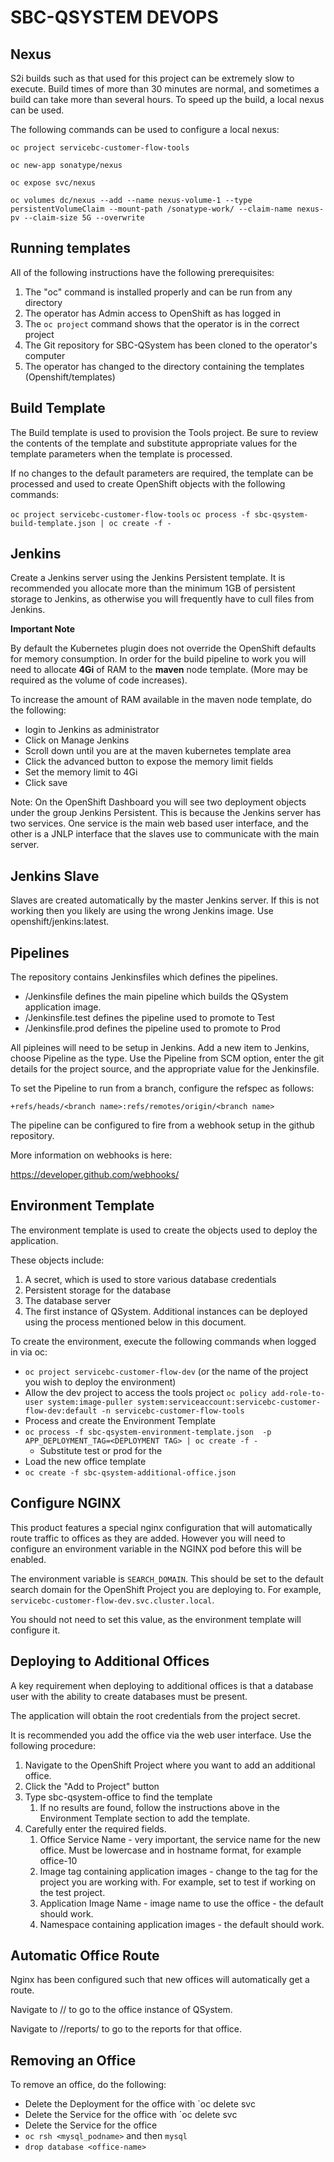# SBC-QSYSTEM DEVOPS

Nexus
-----
S2i builds such as that used for this project can be extremely slow to execute.  Build times of more than 30 minutes are normal, and sometimes a build can take more than several hours.  To speed up the build, a local nexus can be used.

The following commands can be used to configure a local nexus:

`oc project servicebc-customer-flow-tools`

`oc new-app sonatype/nexus`

`oc expose svc/nexus`

`oc volumes dc/nexus --add --name nexus-volume-1 --type persistentVolumeClaim --mount-path /sonatype-work/ --claim-name nexus-pv --claim-size 5G --overwrite`


Running templates
----------------
All of the following instructions have the following prerequisites:

1. The "oc" command is installed properly and can be run from any directory
2. The operator has Admin access to OpenShift as has logged in
3. The `oc project` command shows that the operator is in the correct project
3. The Git repository for SBC-QSystem has been cloned to the operator's computer
4. The operator has changed to the directory containing the templates (Openshift/templates)

Build Template
--------------
The Build template is used to provision the Tools project.  Be sure to review the contents of the template and substitute appropriate values for the template parameters when the template is processed.

If no changes to the default parameters are required, the template can be processed and used to create OpenShift objects with the following commands:

`oc project servicebc-customer-flow-tools`
`oc process -f sbc-qsystem-build-template.json | oc create -f -` 

Jenkins
-------

Create a Jenkins server using the Jenkins Persistent template.  It is recommended you allocate more than the minimum 1GB of persistent storage to Jenkins, as otherwise you will frequently have to cull files from Jenkins.

**Important Note**

By default the Kubernetes plugin does not override the OpenShift defaults for memory consumption.  In order for the build pipeline to work you will need to allocate **4Gi** of RAM to the **maven** node template.  (More may be required as the volume of code increases).  

To increase the amount of RAM available in the maven node template, do the following:
- login to Jenkins as administrator
- Click on Manage Jenkins
- Scroll down until you are at the maven kubernetes template area
- Click the advanced button to expose the memory limit fields
- Set the memory limit to 4Gi
- Click save   

Note:  On the OpenShift Dashboard you will see two deployment objects under the group Jenkins Persistent.  This is because the Jenkins server has two services.  One service is the main web based user interface, and the other is a JNLP interface that the slaves use to communicate with the main server.

Jenkins Slave
-----------
Slaves are created automatically by the master Jenkins server.  If this is not working then you likely are using the wrong Jenkins image.  Use openshift/jenkins:latest.

Pipelines
--------

The repository contains Jenkinsfiles which defines the pipelines.

- /Jenkinsfile defines the main pipeline which builds the QSystem application image.
- /Jenkinsfile.test defines the pipeline used to promote to Test
- /Jenkinsfile.prod defines the pipeline used to promote to Prod

All pipleines will need to be setup in Jenkins.  Add a new item to Jenkins, choose Pipeline as the type.  Use the Pipeline from SCM option, enter the git details for the project source, and the appropriate value for the Jenkinsfile.   

To set the Pipeline to run from a branch, configure the refspec as follows:

`+refs/heads/<branch name>:refs/remotes/origin/<branch name>`

The pipeline can be configured to fire from a webhook setup in the github repository.

More information on webhooks is here:

https://developer.github.com/webhooks/

Environment Template
--------------------

The environment template is used to create the objects used to deploy the application.

These objects include:
1. A secret, which is used to store various database credentials
2. Persistent storage for the database
3. The database server
4. The first instance of QSystem.  Additional instances can be deployed using the process mentioned below in this document.

To create the environment, execute the following commands when logged in via oc:

- `oc project servicebc-customer-flow-dev` (or the name of the project you wish to deploy the environment)
- Allow the dev project to access the tools project
`oc policy add-role-to-user system:image-puller system:serviceaccount:servicebc-customer-flow-dev:default -n servicebc-customer-flow-tools`
- Process and create the Environment Template
- `oc process -f sbc-qsystem-environment-template.json  -p APP_DEPLOYMENT_TAG=<DEPLOYMENT TAG> | oc create -f -`
	- Substitute test or prod for the <DEPLOYMENT TAG>
- Load the new office template
- `oc create -f sbc-qsystem-additional-office.json`

Configure NGINX
---------------
This product features a special nginx configuration that will automatically route traffic to offices as they are added.  However you will need to configure an environment variable in the NGINX pod before this will be enabled.

The environment variable is `SEARCH_DOMAIN`.  This should be set to the default search domain for the OpenShift Project you are deploying to.  For example, `servicebc-customer-flow-dev.svc.cluster.local`.

You should not need to set this value, as the environment template will configure it.

Deploying to Additional Offices
-------------------------------
A key requirement when deploying to additional offices is that a database user with the ability to create databases must be present.  

The application will obtain the root credentials from the project secret.   

It is recommended you add the office via the web user interface.  Use the following procedure:
1. Navigate to the OpenShift Project where you want to add an additional office.
2. Click the "Add to Project" button
3. Type sbc-qsystem-office to find the template
	1. If no results are found, follow the instructions above in the Environment Template section to add the template.
4. Carefully enter the required fields.
	1. Office Service Name - very important, the service name for the new office.  Must be lowercase and in hostname format, for example office-10
	2. Image tag containing application images - change to the tag for the project you are working with.  For example, set to test if working on the test project. 
	3. Application Image Name - image name to use the office - the default should work.
	4. Namespace containing application images - the default should work.

Automatic Office Route
----------------------
Nginx has been configured such that new offices will automatically get a route.

Navigate to <nginx url>/<office-name>/ to go to the office instance of QSystem.

Navigate to <nginx url>/<office-name>/reports/ to go to the reports for that office.

Removing an Office
------------------

To remove an office, do the following:
- Delete the Deployment for the office with `oc delete svc <office-name>
- Delete the Service for the office with `oc delete svc <office-name>
- Delete the Service for the office
- `oc rsh <mysql_podname>` and then `mysql`
- `drop database <office-name>`
	




